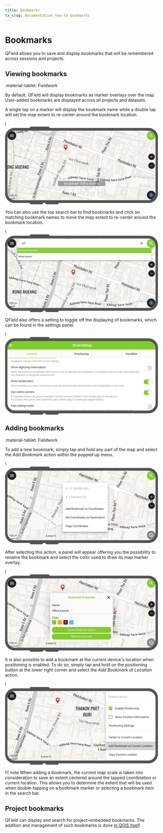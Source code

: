 ```yaml
---
title: Bookmarks
tx_slug: documentation_how-to_bookmarks
---
```


# Bookmarks

QField allows you to save and display bookmarks that will be remembered across sessions and projects.

## Viewing bookmarks
:material-tablet: Fieldwork

By default, QField will display bookmarks as marker overlays over the map. User-added bookmarks are displayed across all projects and datasets.

A single tap on a marker will display the bookmark name while a double tap will set the map extent to re-center around the bookmark location.

!![](../../assets/images/bookmarks.png)

You can also use the top search bar to find bookmarks and click on matching bookmark names to move the map extent to re-center around the bookmark location.

!![](../../assets/images/bookmarks-search.png)

QField also offers a setting to toggle off the displaying of bookmarks, which can be found in the settings panel.

!![](../../assets/images/bookmarks-toggle.png)

## Adding bookmarks
:material-tablet: Fieldwork

To add a new bookmark, simply tap and hold any part of the map and select the *Add Bookmark* action within the popped up menu.

!![](../../assets/images/bookmarks-add-from-touch.png)

After selecting this action, a panel will appear offering you the possibility to rename the bookmark and select the color used to draw its map marker overlay.

!![](../../assets/images/bookmarks-properties.png)

It is also possible to add a bookmark at the current device's location when positioning is enabled. To do so, simply tap and hold on the positioning button at the lower right corner and select the *Add Bookmark at Location* action.

!![](../../assets/images/bookmarks-add-from-location.png)

!!! note
    When adding a bookmark, the current map scale is taken into consideration to save an extent centered around the tapped coordination or current location. This allows you to determine the extent that will be used when double-tapping on a bookmark marker or selecting a bookmark item in the search bar.

## Project bookmarks

QField can display and search for project-embedded bookmarks. The addition and management of such bookmarks is done [in QGIS itself](https://docs.qgis.org/latest/en/docs/user_manual/introduction/browser.html#spatial-bookmarks).
